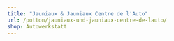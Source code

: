 ```yaml
---
title: "Jauniaux & Jauniaux Centre de l'Auto"
url: /potton/jauniaux-und-jauniaux-centre-de-lauto/
shop: Autowerkstatt
---
```

